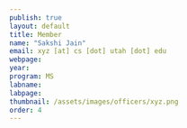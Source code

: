 ```yaml
---
publish: true
layout: default
title: Member
name: "Sakshi Jain"
email: xyz [at] cs [dot] utah [dot] edu
webpage: 
year: 
program: MS
labname: 
labpage: 
thumbnail: /assets/images/officers/xyz.png
order: 4
---
```

